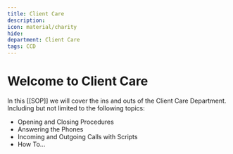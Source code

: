 ```yaml
---
title: Client Care
description: 
icon: material/charity
hide:
department: Client Care 
tags: CCD
---
```


# Welcome to Client Care

In this [[SOP]] we will cover the ins and outs of the Client Care Department. Including but not limited to the following topics:

- Opening and Closing Procedures
- Answering the Phones
- Incoming and Outgoing Calls with Scripts
- How To...
